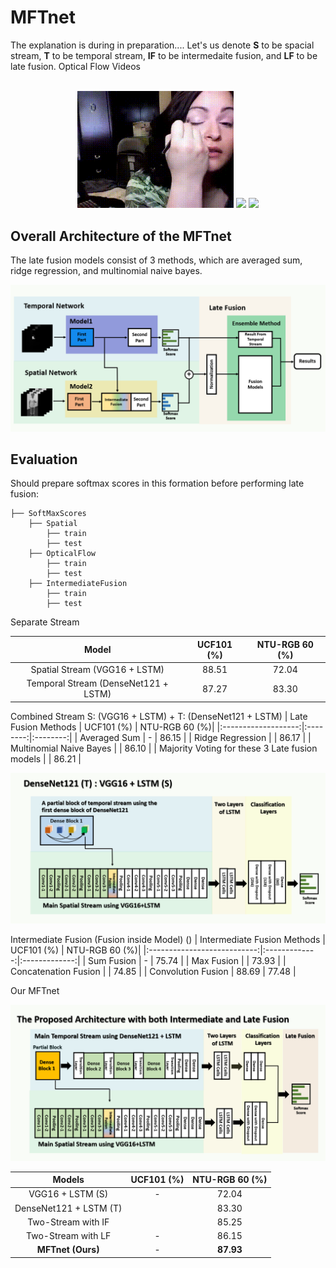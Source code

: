 # MFTnet
The explanation is during in preparation....
Let's us denote **S** to be spacial stream, **T** to be temporal stream, **IF** to be intermedaite fusion, and **LF** to be late fusion.
Optical Flow Videos <br><br>
<p align="center">  
  <img src = "./assets/rgb_makeup.gif" width = 250>
  <img src = "./assets/makeup_opt.gif" width = 250>
  <img src = "./assets/makeup_inverted_opt.gif" width = 250>
</p>
  
## Overall Architecture of the MFTnet
The late fusion models consist of 3 methods, which are averaged sum, ridge regression, and multinomial naive bayes.

<p align="center"> 
  <img src = "./assets/OverallNet.jpg" width = 600>
</p>

## Evaluation
Should prepare softmax scores in this formation before performing late fusion:
```Shell
├── SoftMaxScores
    ├── Spatial
        ├── train
        ├── test
    ├── OpticalFlow
        ├── train
        ├── test
    ├── IntermediateFusion
        ├── train
        ├── test
```
Separate Stream
<p align="center"> 
  
|                 Model                   |  UCF101 (%)  | NTU-RGB 60 (%)| 
|:---------------------------------------:|:------------:|:-------------:|
| Spatial Stream  (VGG16 + LSTM)          |    88.51     |    72.04      |
| Temporal Stream (DenseNet121 + LSTM)    |    87.27     |    83.30      |
</p>

Combined Stream S: (VGG16 + LSTM) + T: (DenseNet121 + LSTM)
| Late Fusion Methods | UCF101 (%) | NTU-RGB 60 (%)| 
|:-------------------:|:--------:|:--------:|
|     Averaged Sum        |   -   |   86.15  |
|    Ridge Regression     |       |   86.17  |
| Multinomial Naive Bayes |       |   86.10  |
| Majority Voting for these 3 Late fusion models |  | 86.21 |

<p align="center"> 
  <img src = "./assets/IntermediateFusion.jpg" width = 600>
</p>

Intermediate Fusion (Fusion inside Model) ()
| Intermediate Fusion Methods |   UCF101 (%)  | NTU-RGB 60 (%)| 
|:---------------------------:|:-------------:|:-------------:|
| Sum Fusion                  |  -            |     75.74    | 
| Max Fusion                  |               |     73.93    |
| Concatenation Fusion        |               |     74.85    |
| Convolution Fusion          |    88.69      |     77.48    |

Our MFTnet 
<p align="center"> 
  <img src = "./assets/ALL_architecture.jpg" width = 600>
</p>

|         Models            |   UCF101 (%)  | NTU-RGB 60 (%)| 
|:-------------------------:|:-------------:|:-------------:|
| VGG16 + LSTM (S)          |    -          |     72.04     | 
| DenseNet121 + LSTM (T)    |               |     83.30     |
| Two-Stream with IF        |               |     85.25     |
| Two-Stream with LF        |    -          |     86.15     |
| **MFTnet (Ours)**         |    -          |    **87.93**  |
